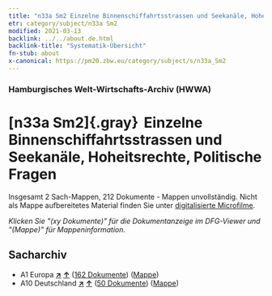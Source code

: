 ```yaml
---
title: "n33a Sm2 Einzelne Binnenschiffahrtsstrassen und Seekanäle, Hoheitsrechte, Politische Fragen"
etr: category/subject/n33a Sm2
modified: 2021-03-13
backlink: ../../about.de.html
backlink-title: "Systematik-Übersicht"
fn-stub: about
x-canonical: https://pm20.zbw.eu/category/subject/s/n33a_Sm2
---
```


### Hamburgisches Welt-Wirtschafts-Archiv (HWWA)
# [n33a Sm2]{.gray}&#8201; Einzelne Binnenschiffahrtsstrassen und Seekanäle, Hoheitsrechte, Politische Fragen&#160; 




Insgesamt 2 Sach-Mappen, 212 Dokumente - Mappen unvollständig.
Nicht als Mappe aufbereitetes Material finden Sie unter [digitalisierte Microfilme](/film/h1_sh.de.html).

_Klicken Sie "(xy Dokumente)" für die Dokumentanzeige im DFG-Viewer und "(Mappe)" für Mappeninformation._

## Sacharchiv



- A1 Europa [**&nearr;**](../../../geo/i/140892/about.de.html "Europa (alle Mappen)") [**&uarr;**](../../../geo/about.de.html#A1 "Ländersystematik") (<a href="https://pm20.zbw.eu/dfgview/sh/140892,145653" title="über: Europa : Einzelne Binnenschiffahrtsstrassen und Seekanäle, Hoheitsrechte, Politische Fragen" target="_blank">162 Dokumente</a>) ([Mappe](../../../../folder/sh/1408xx/140892/1456xx/145653/about.de.html))
- A10 Deutschland [**&nearr;**](../../../geo/i/126128/about.de.html "Deutschland (alle Mappen)") [**&uarr;**](../../../geo/about.de.html#A10 "Ländersystematik") (<a href="https://pm20.zbw.eu/dfgview/sh/126128,145653" title="über: Deutschland : Einzelne Binnenschiffahrtsstrassen und Seekanäle, Hoheitsrechte, Politische Fragen" target="_blank">50 Dokumente</a>) ([Mappe](../../../../folder/sh/1261xx/126128/1456xx/145653/about.de.html))


